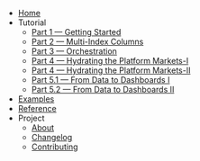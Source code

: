 - [Home](index.md)
- Tutorial
    - [Part 1 — Getting Started](tutorial/getting_started.md)
    - [Part 2 — Multi-Index Columns](tutorial/getting_started_2.md)
    - [Part 3 — Orchestration](tutorial/getting_started_3.md)
    - [Part 4 — Hydrating the Platform Markets-I](tutorial/getting_started_4.md)
    - [Part 4 — Hydrating the Platform Markets-II](tutorial/getting_started_4_2.md)
    - [Part 5.1 — From Data to Dashboards I](tutorial/getting_started_5_1.md)
    - [Part 5.2 —  From Data to Dashboards II](tutorial/getting_started_5_2.md)
- [Examples](examples/index.md)
- [Reference](reference/index.md)
- Project
    - [About](about.md)
    - [Changelog](changelog.md)
    - [Contributing](contributing.md)
